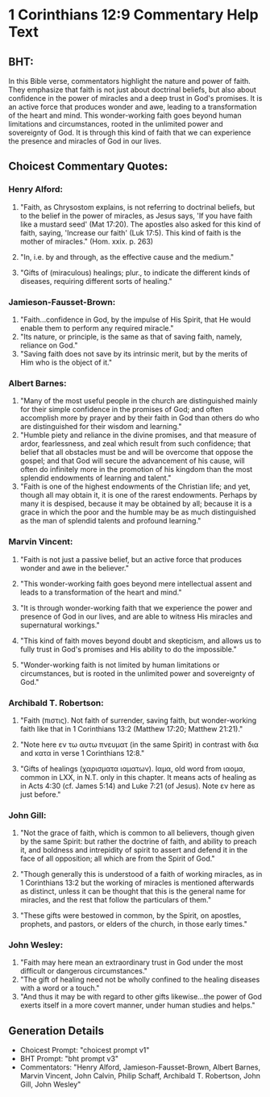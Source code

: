 # 1 Corinthians 12:9 Commentary Help Text

## BHT:
In this Bible verse, commentators highlight the nature and power of faith. They emphasize that faith is not just about doctrinal beliefs, but also about confidence in the power of miracles and a deep trust in God's promises. It is an active force that produces wonder and awe, leading to a transformation of the heart and mind. This wonder-working faith goes beyond human limitations and circumstances, rooted in the unlimited power and sovereignty of God. It is through this kind of faith that we can experience the presence and miracles of God in our lives.

## Choicest Commentary Quotes:
### Henry Alford:
1. "Faith, as Chrysostom explains, is not referring to doctrinal beliefs, but to the belief in the power of miracles, as Jesus says, 'If you have faith like a mustard seed' (Mat 17:20). The apostles also asked for this kind of faith, saying, 'Increase our faith' (Luk 17:5). This kind of faith is the mother of miracles." (Hom. xxix. p. 263)

2. "In, i.e. by and through, as the effective cause and the medium." 

3. "Gifts of (miraculous) healings; plur., to indicate the different kinds of diseases, requiring different sorts of healing."

### Jamieson-Fausset-Brown:
1. "Faith...confidence in God, by the impulse of His Spirit, that He would enable them to perform any required miracle."
2. "Its nature, or principle, is the same as that of saving faith, namely, reliance on God."
3. "Saving faith does not save by its intrinsic merit, but by the merits of Him who is the object of it."

### Albert Barnes:
1. "Many of the most useful people in the church are distinguished mainly for their simple confidence in the promises of God; and often accomplish more by prayer and by their faith in God than others do who are distinguished for their wisdom and learning."
2. "Humble piety and reliance in the divine promises, and that measure of ardor, fearlessness, and zeal which result from such confidence; that belief that all obstacles must be and will be overcome that oppose the gospel; and that God will secure the advancement of his cause, will often do infinitely more in the promotion of his kingdom than the most splendid endowments of learning and talent."
3. "Faith is one of the highest endowments of the Christian life; and yet, though all may obtain it, it is one of the rarest endowments. Perhaps by many it is despised, because it may be obtained by all; because it is a grace in which the poor and the humble may be as much distinguished as the man of splendid talents and profound learning."

### Marvin Vincent:
1. "Faith is not just a passive belief, but an active force that produces wonder and awe in the believer."

2. "This wonder-working faith goes beyond mere intellectual assent and leads to a transformation of the heart and mind."

3. "It is through wonder-working faith that we experience the power and presence of God in our lives, and are able to witness His miracles and supernatural workings."

4. "This kind of faith moves beyond doubt and skepticism, and allows us to fully trust in God's promises and His ability to do the impossible."

5. "Wonder-working faith is not limited by human limitations or circumstances, but is rooted in the unlimited power and sovereignty of God."

### Archibald T. Robertson:
1. "Faith (πιστις). Not faith of surrender, saving faith, but wonder-working faith like that in 1 Corinthians 13:2 (Matthew 17:20; Matthew 21:21)."

2. "Note here εν τω αυτω πνευματ (in the same Spirit) in contrast with δια and κατα in verse 1 Corinthians 12:8."

3. "Gifts of healings (χαρισματα ιαματων). Ιαμα, old word from ιαομα, common in LXX, in N.T. only in this chapter. It means acts of healing as in Acts 4:30 (cf. James 5:14) and Luke 7:21 (of Jesus). Note εν here as just before."

### John Gill:
1. "Not the grace of faith, which is common to all believers, though given by the same Spirit: but rather the doctrine of faith, and ability to preach it, and boldness and intrepidity of spirit to assert and defend it in the face of all opposition; all which are from the Spirit of God." 

2. "Though generally this is understood of a faith of working miracles, as in 1 Corinthians 13:2 but the working of miracles is mentioned afterwards as distinct, unless it can be thought that this is the general name for miracles, and the rest that follow the particulars of them."

3. "These gifts were bestowed in common, by the Spirit, on apostles, prophets, and pastors, or elders of the church, in those early times."

### John Wesley:
1. "Faith may here mean an extraordinary trust in God under the most difficult or dangerous circumstances."
2. "The gift of healing need not be wholly confined to the healing diseases with a word or a touch."
3. "And thus it may be with regard to other gifts likewise...the power of God exerts itself in a more covert manner, under human studies and helps."


## Generation Details
- Choicest Prompt: "choicest prompt v1"
- BHT Prompt: "bht prompt v3"
- Commentators: "Henry Alford, Jamieson-Fausset-Brown, Albert Barnes, Marvin Vincent, John Calvin, Philip Schaff, Archibald T. Robertson, John Gill, John Wesley"
